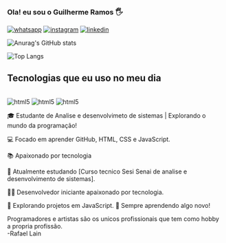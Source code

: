 
### Ola! eu sou o Guilherme Ramos 🖐️

[![whatsapp](https://img.shields.io/badge/WhatsApp-25D366?style=for-the-badge&logo=whatsapp&logoColor=white)](https://wa.me/5548991649014)
[![instagram](https://img.shields.io/badge/Instagram-E4405F?style=for-the-badge&logo=instagram&logoColor=white)](https://instagram.com/guizinho.ramos)
[![linkedin](https://img.shields.io/badge/LinkedIn-0077B5?style=for-the-badge&logo=linkedin&logoColor=white)](https://www.linkedin.com/in/guilherme-bittencourt-ramoslipi=urn%3Ali%3Apage%3Ad_flagship3_profile_verification_details%3B1Xm2Uvm2TAawGer73s0CVw%3D%3D)

![Anurag's GitHub stats](https://github-readme-stats.vercel.app/api?username=guilhermeramosbr&show_icons=true&theme=dracula)

![Top Langs](https://github-readme-stats.vercel.app/api/top-langs/?username=guilhermeramosbr&layout=compact)


## Tecnologias que eu uso no meu dia
<div style="display: inline_block"><br/>
<img aling="center" alt="html5" src="https://img.shields.io/badge/JavaScript-F7DF1E?style=for-the-badge&logo=javascript&logoColor=black">
<img aling="center" alt="html5" src="https://img.shields.io/badge/HTML-239120?style=for-the-badge&logo=html5&logoColor=white">
<img aling="center" alt="html5" src="https://img.shields.io/badge/CSS-239120?&style=for-the-badge&logo=css3&logoColor=white">
</div>

🎓 Estudante de Analise e desenvolvimeto de sistemas | Explorando o mundo da programação!

💻 Focado em aprender GitHub, HTML, CSS e JavaScript.

📚 Apaixonado por tecnologia

🌱 Atualmente estudando [Curso tecnico Sesi Senai de analise e desenvolvimento de sistemas].

👨‍💻 Desenvolvedor iniciante apaixonado por tecnologia.

🚀 Explorando projetos em JavaScript.
🌱 Sempre aprendendo algo novo!

Programadores e artistas são os unicos profissionais que tem como hobby a propria profissão. <br/>
-Rafael Lain
